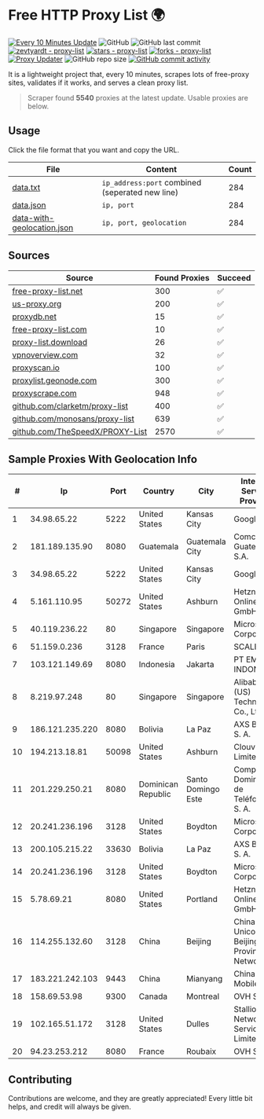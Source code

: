 
# Free HTTP Proxy List 🌍

[![Every 10 Minutes Update](https://github.com/mertguvencli/http-proxy-list/actions/workflows/main.yml/badge.svg?branch=main)](https://github.com/mertguvencli/http-proxy-list/actions/workflows/main.yml)
![GitHub](https://img.shields.io/github/license/mertguvencli/http-proxy-list)
![GitHub last commit](https://img.shields.io/github/last-commit/mertguvencli/http-proxy-list)
[![zevtyardt - proxy-list](https://img.shields.io/static/v1?label=zevtyardt&message=proxy-list&color=blue&logo=github)](https://github.com/zevtyardt/proxy-list "Go to GitHub repo")
[![stars - proxy-list](https://img.shields.io/github/stars/zevtyardt/proxy-list?style=social)](https://github.com/zevtyardt/proxy-list)
[![forks - proxy-list](https://img.shields.io/github/forks/zevtyardt/proxy-list?style=social)](https://github.com/zevtyardt/proxy-list)
[![Proxy Updater](https://github.com/zevtyardt/proxy-list/workflows/Proxy%20Updater/badge.svg)](https://github.com/zevtyardt/proxy-list/actions?query=workflow:"Proxy+Updater")
![GitHub repo size](https://img.shields.io/github/repo-size/zevtyardt/proxy-list)
[![GitHub commit activity](https://img.shields.io/github/commit-activity/m/zevtyardt/proxy-list?logo=commits)](https://github.com/zevtyardt/proxy-list/commits/main)

It is a lightweight project that, every 10 minutes, scrapes lots of free-proxy sites, validates if it works, and serves a clean proxy list.

> Scraper found **5540** proxies at the latest update. Usable proxies are below.

## Usage

Click the file format that you want and copy the URL.

|File|Content|Count|
|----|-------|-----|
|[data.txt](https://raw.githubusercontent.com/mertguvencli/http-proxy-list/main/proxy-list/data.txt)|`ip_address:port` combined (seperated new line)|284|
|[data.json](https://raw.githubusercontent.com/mertguvencli/http-proxy-list/main/proxy-list/data.json)|`ip, port`|284|
|[data-with-geolocation.json](https://raw.githubusercontent.com/mertguvencli/http-proxy-list/main/proxy-list/data-with-geolocation.json)|`ip, port, geolocation`|284|

## Sources

|Source|Found Proxies|Succeed|
|------|-------------|-------|
|[free-proxy-list.net](https://free-proxy-list.net)|300|✅|
|[us-proxy.org](https://www.us-proxy.org)|200|✅|
|[proxydb.net](http://proxydb.net)|15|✅|
|[free-proxy-list.com](https://free-proxy-list.com/?page=&port=&type%5B%5D=http&type%5B%5D=https&up_time=0&search=Search)|10|✅|
|[proxy-list.download](https://www.proxy-list.download/HTTP)|26|✅|
|[vpnoverview.com](https://vpnoverview.com/privacy/anonymous-browsing/free-proxy-servers)|32|✅|
|[proxyscan.io](https://www.proxyscan.io)|100|✅|
|[proxylist.geonode.com](https://proxylist.geonode.com/api/proxy-list?limit=300&page=1&sort_by=lastChecked&sort_type=desc&protocols=http,https)|300|✅|
|[proxyscrape.com](https://api.proxyscrape.com/v2/?request=displayproxies&protocol=http&timeout=10000&country=all&ssl=all&anonymity=all)|948|✅|
|[github.com/clarketm/proxy-list](https://raw.githubusercontent.com/clarketm/proxy-list/master/proxy-list-raw.txt)|400|✅|
|[github.com/monosans/proxy-list](https://raw.githubusercontent.com/monosans/proxy-list/main/proxies/http.txt)|639|✅|
|[github.com/TheSpeedX/PROXY-List](https://raw.githubusercontent.com/TheSpeedX/PROXY-List/master/http.txt)|2570|✅|


## Sample Proxies With Geolocation Info

|#|Ip|Port|Country|City|Internet Service Provider|
|-|--|----|-------|----|-------------------------|
|1|34.98.65.22|5222|United States|Kansas City|Google LLC|
|2|181.189.135.90|8080|Guatemala|Guatemala City|Comcel Guatemala S.A.|
|3|34.98.65.22|5222|United States|Kansas City|Google LLC|
|4|5.161.110.95|50272|United States|Ashburn|Hetzner Online GmbH|
|5|40.119.236.22|80|Singapore|Singapore|Microsoft Corporation|
|6|51.159.0.236|3128|France|Paris|SCALEWAY|
|7|103.121.149.69|8080|Indonesia|Jakarta|PT EMERIO INDONESIA|
|8|8.219.97.248|80|Singapore|Singapore|Alibaba (US) Technology Co., Ltd.|
|9|186.121.235.220|8080|Bolivia|La Paz|AXS Bolivia S. A.|
|10|194.213.18.81|50098|United States|Ashburn|Clouvider Limited|
|11|201.229.250.21|8080|Dominican Republic|Santo Domingo Este|Compañía Dominicana de Teléfonos S. A.|
|12|20.241.236.196|3128|United States|Boydton|Microsoft Corporation|
|13|200.105.215.22|33630|Bolivia|La Paz|AXS Bolivia S. A.|
|14|20.241.236.196|3128|United States|Boydton|Microsoft Corporation|
|15|5.78.69.21|8080|United States|Portland|Hetzner Online GmbH|
|16|114.255.132.60|3128|China|Beijing|China Unicom Beijing Province Network|
|17|183.221.242.103|9443|China|Mianyang|China Mobile|
|18|158.69.53.98|9300|Canada|Montreal|OVH SAS|
|19|102.165.51.172|3128|United States|Dulles|Stallion Network Services Limited|
|20|94.23.253.212|8080|France|Roubaix|OVH SAS|



## Contributing

Contributions are welcome, and they are greatly appreciated! Every
little bit helps, and credit will always be given.

